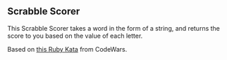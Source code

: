 ## Scrabble Scorer

This Scrabble Scorer takes a word in the form of a string, and returns the score to you based on the value of each letter.

Based on [this Ruby Kata](http://www.codewars.com/kata/558fa34727c2d274c10000ae/discuss) from CodeWars.
